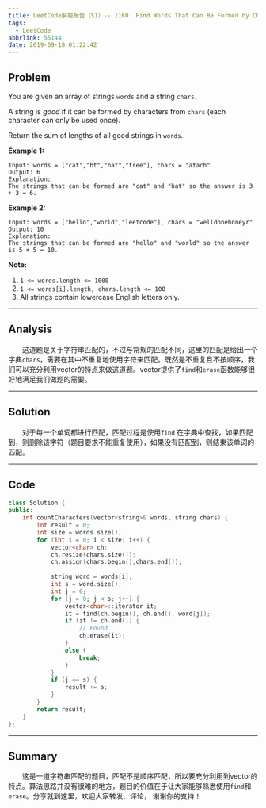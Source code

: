 ```yaml
---
title: LeetCode解题报告（51）-- 1160. Find Words That Can Be Formed by Characters
tags:
  - LeetCode
abbrlink: 55144
date: 2019-09-18 01:22:42
---
```


## Problem

You are given an array of strings `words` and a string `chars`.

A string is *good* if it can be formed by characters from `chars` (each character can only be used once).

Return the sum of lengths of all good strings in `words`.

<!-- more -->

**Example 1:**

```
Input: words = ["cat","bt","hat","tree"], chars = "atach"
Output: 6
Explanation: 
The strings that can be formed are "cat" and "hat" so the answer is 3 + 3 = 6.
```

**Example 2:**

```
Input: words = ["hello","world","leetcode"], chars = "welldonehoneyr"
Output: 10
Explanation: 
The strings that can be formed are "hello" and "world" so the answer is 5 + 5 = 10.
```

**Note:**

1. `1 <= words.length <= 1000`
2. `1 <= words[i].length, chars.length <= 100`
3. All strings contain lowercase English letters only.

------

## Analysis

&emsp;&emsp;这道题是关于字符串匹配的，不过与常规的匹配不同，这里的匹配是给出一个字典`chars`，需要在其中不重复地使用字符来匹配。既然是不重复且不按顺序，我们可以充分利用vector的特点来做这道题。vector提供了`find`和`erase`函数能够很好地满足我们做题的需要。

------

## Solution

&emsp;&emsp;对于每一个单词都进行匹配，匹配过程是使用`find` 在字典中查找，如果匹配到，则删除该字符（题目要求不能重复使用），如果没有匹配到，则结束该单词的匹配。

------

## Code

```c++
class Solution {
public:
    int countCharacters(vector<string>& words, string chars) {
        int result = 0;
        int size = words.size();
        for (int i = 0; i < size; i++) {
            vector<char> ch;
            ch.resize(chars.size());
            ch.assign(chars.begin(),chars.end());
            
            string word = words[i];
            int s = word.size();
            int j = 0;
            for (j = 0; j < s; j++) {
                vector<char>::iterator it;
                it = find(ch.begin(), ch.end(), word[j]);
                if (it != ch.end()) {
                    // Found
                    ch.erase(it);
                }
                else {
                    break;
                }
            }
            if (j == s) {
                result += s;
            }
        }
        return result;
    }
};
```

------

## Summary

&emsp;&emsp;这是一道字符串匹配的题目，匹配不是顺序匹配，所以要充分利用到vector的特点。算法思路并没有很难的地方，题目的价值在于让大家能够熟悉使用`find`和`erase`。分享就到这里，欢迎大家转发、评论， 谢谢你的支持！
